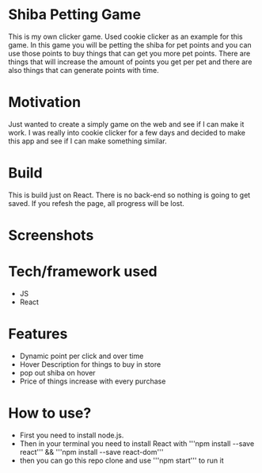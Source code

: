 # **Shiba Petting Game**

This is my own clicker game. Used cookie clicker as an example for this game. In this game you will be petting the shiba for pet points and you can use those points to buy things that can get you more pet points. There are things that will increase the amount of points you get per pet and there are also things that can generate points with time.

# **Motivation**

Just wanted to create a simply game on the web and see if I can make it work. I was really into cookie clicker for a few days and decided to make this app and see if I can make something similar.

# **Build**

This is build just on React. There is no back-end so nothing is going to get saved. If you refesh the page, all progress will be lost.

# **Screenshots**

# **Tech/framework used**

- JS
- React

# **Features**

- Dynamic point per click and over time
- Hover Description for things to buy in store
- pop out shiba on hover
- Price of things increase with every purchase

# **How to use?**

- First you need to install node.js.
- Then in your terminal you need to install React with '''npm install --save react''' && '''npm install --save react-dom'''
- then you can go this repo clone and use '''npm start''' to run it
